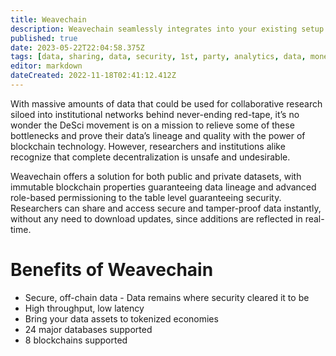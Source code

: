 ```yaml
---
title: Weavechain
description: Weavechain seamlessly integrates into your existing setup and gives your data  the power of Web3.
published: true
date: 2023-05-22T22:04:58.375Z
tags: [data, sharing, data, security, 1st, party, analytics, data, monetization, data, lineage]
editor: markdown
dateCreated: 2022-11-18T02:41:12.412Z
---
```


With massive amounts of data that could be used for collaborative research siloed into institutional networks behind never-ending red-tape, it’s no wonder the DeSci movement is on a mission to relieve some of these bottlenecks and prove their data’s lineage and quality with the power of blockchain technology. However, researchers and institutions alike recognize that complete decentralization is unsafe and undesirable.

Weavechain offers a solution for both public and private datasets, with immutable blockchain properties guaranteeing data lineage and advanced role-based permissioning to the table level guaranteeing security. Researchers can share and access secure and tamper-proof data instantly, without any need to download updates, since additions are reflected in real-time.

# Benefits of Weavechain

- Secure, off-chain data - Data remains where security cleared it to be
- High throughput, low latency
- Bring your data assets to tokenized economies
- 24 major databases supported
- 8 blockchains supported



